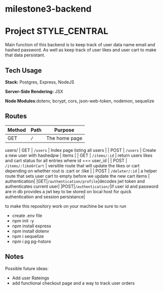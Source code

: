 # milestone3-backend

# Project STYLE_CENTRAL

Main function of this backend is to keep track of user data name email and hashed password. 
As well as keep track of user likes and user cart to make that data persistant. 

## Tech Usage

**Stack:** Postgres, Express, NodeJS

**Server-Side Rendering:** JSX

**Node Modules**:dotenv, bcrypt, cors, json-web-token, nodemon, sequelize

## Routes

| Method | Path | Purpose |
| ------ | ------------------------------------- | ----------------------------- |
| GET | `/` | The home page |
users/
| GET | `/users` | Index page listing all users |
| POST | `/users` | Create a new user with hashedpw |
items |
| GET | `/items/:id` | return users likes and cart status for all entries where id === user_id |
| POST | `/items/:likeOrCart` | versitile route that will update the likes or cart depending on whether rout is :cart or :like |
| POST | `/deleter/:id` | a helper route that sets user cart to empty before we update the new cart items |
authentication|
|GET|`/authentication/profile`|decodes jwt token and authenticates current user|
|POST|`/authentication/`|if user id and password are in db provides a jwt key to be stored on local host for quick authentication and session persistance|

to make this repository work on your machine be sure to run 
* create .env file
* npm init -y 
* npm install express
* npm install dotenv
* npm i sequelize
* npm i pg pg-hstore

## Notes
Possible future ideas:
* Add user Rateings
* add functional checkout page and a way to track user orders